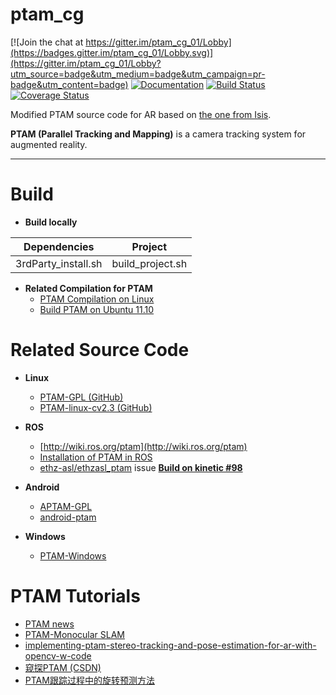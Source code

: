 # ptam_cg

[![Join the chat at https://gitter.im/ptam_cg_01/Lobby](https://badges.gitter.im/ptam_cg_01/Lobby.svg)](https://gitter.im/ptam_cg_01/Lobby?utm_source=badge&utm_medium=badge&utm_campaign=pr-badge&utm_content=badge) [![Documentation](https://codedocs.xyz/GaoHongchen/PTAM4AR.svg)](https://codedocs.xyz/GaoHongchen/PTAM4AR/) [![Build Status](https://travis-ci.org/GaoHongchen/ptam_cg.svg?branch=master)](https://travis-ci.org/GaoHongchen/ptam_cg) [![Coverage Status](https://coveralls.io/repos/github/GaoHongchen/ptam_cg/badge.svg?branch=master)](https://coveralls.io/github/GaoHongchen/ptam_cg?branch=master)

Modified PTAM source code for AR based on [the one from Isis](http://www.robots.ox.ac.uk/~gk/PTAM).

**PTAM (Parallel Tracking and Mapping)** is a camera tracking system for augmented reality.

-----


# Build

* **Build locally**

|Dependencies	       |Project 	       |
|:-:	               |---	             |
|3rdParty_install.sh |build_project.sh |

* **Related Compilation for PTAM**
  - [PTAM Compilation on Linux](http://hustcalm.me/blog/2013/09/27/ptam-compilation-on-linux-howto/)
  - [Build PTAM on Ubuntu 11.10](http://irawiki.disco.unimib.it/irawiki/index.php/PTAM)


# Related Source Code

* **Linux**
  - [PTAM-GPL (GitHub)](https://github.com/Oxford-PTAM/PTAM-GPL)
  - [PTAM-linux-cv2.3 (GitHub)](https://github.com/nttputus/PTAM-linux-cv2.3)

* **ROS**
  - [http://wiki.ros.org/ptam](http://wiki.ros.org/ptam)
  - [Installation of PTAM in ROS](https://sites.google.com/site/zhilongliuwebsite/research/computer-vision-embedded-systems/ptam)
  - [ethz-asl/ethzasl_ptam](https://github.com/ethz-asl/ethzasl_ptam) issue **[Build on kinetic #98](https://github.com/ethz-asl/ethzasl_ptam/pull/98/files)**

* **Android**
  - [APTAM-GPL](https://github.com/ICGJKU/APTAM-GPL)
  - [android-ptam](https://github.com/damienfir/android-ptam)

* **Windows**
  - [PTAM-Windows](https://github.com/LucRyan/PTAM-Windows)


# PTAM Tutorials

* [PTAM news](https://ewokrampage.wordpress.com/)
* [PTAM-Monocular SLAM](http://www.doc.ic.ac.uk/~gj414/monocular_slam/ptam.html)
* [implementing-ptam-stereo-tracking-and-pose-estimation-for-ar-with-opencv-w-code](http://www.morethantechnical.com/2010/03/06/implementing-ptam-stereo-tracking-and-pose-estimation-for-ar-with-opencv-w-code/)
* [窥探PTAM (CSDN)](https://blog.csdn.net/ilotuo/article/category/6297333)
* [PTAM跟踪过程中的旋转预测方法](https://zhuanlan.zhihu.com/p/20302059)
